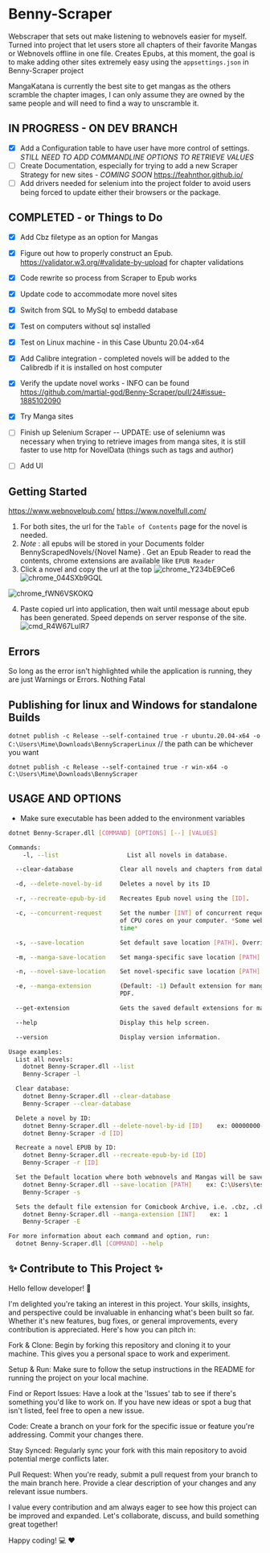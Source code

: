 # Benny-Scraper
Webscraper that sets out make listening to webnovels easier for myself. Turned into project that let users store all chapters of their favorite Mangas or Webnovels offline in one file. Creates Epubs, at this moment, the goal is to make adding other sites extremely easy using the `appsettings.json` in Benny-Scraper project

MangaKatana is currently the best site to get mangas as the others scramble the chapter images, I can only assume they are owned by the same people and will need to find a way to unscramble it.
## IN PROGRESS - ON DEV BRANCH
- [x] Add a Configuration table to have user have more control of settings. *STILL NEED TO ADD COMMANDLINE OPTIONS TO RETRIEVE VALUES*
- [ ] Create Documentation, especially for trying to add a new Scraper Strategy for new sites - *COMING SOON* https://feahnthor.github.io/
- [ ] Add drivers needed for selenium into the project folder to avoid users being forced to update either their browsers or the package.
## COMPLETED - or Things to Do
- [x] Add Cbz filetype as an option for Mangas
- [x] Figure out how to properly construct an Epub. https://validator.w3.org/#validate-by-upload for chapter validations
- [x] Code rewrite so process from Scraper to Epub works
- [x] Update code to accommodate more novel sites
- [x] Switch from SQL to MySql to embedd database
- [x] Test on computers without sql installed
- [x] Test on Linux machine - in this Case Ubuntu 20.04-x64
- [x] Add Calibre integration - completed novels will be added to the Calibredb if it is installed on host computer
- [x] Verify the update novel works - INFO can be found https://github.com/martial-god/Benny-Scraper/pull/24#issue-1885102090
- [x] Try Manga sites
- [ ] Finish up Selenium Scraper -- UPDATE: use of seleniumn was necessary when trying to retrieve images from manga sites, it is still faster to use http for NovelData (things such as tags and author)
- [ ] Add UI


## Getting Started
https://www.webnovelpub.com/
https://www.novelfull.com/
1. For both sites, the url for the `Table of Contents` page for the novel is needed. 
2. *Note* : all epubs will be stored in your Documents folder BennyScrapedNovels/{Novel Name} . Get an Epub Reader to read the contents, chrome extensions are available like `EPUB Reader`
3. Click a novel and copy the url at the top ![chrome_Y234bE9Ce6](https://github.com/martial-god/PageShaver/assets/8980094/31b6190b-439a-4550-aaf3-3b05b3c24a13)![chrome_044SXb9GQL](https://github.com/martial-god/PageShaver/assets/8980094/579ffd1b-f5fb-4a1a-9d30-b83a9c743ca2)

 ![chrome_fWN6VSKOKQ](https://github.com/martial-god/PageShaver/assets/8980094/7f97cd67-772c-4f60-a3d9-856337c3a987)


4. Paste copied url into application, then wait until message about epub has been generated. Speed depends on server response of the site. ![cmd_R4W67LuIR7](https://github.com/martial-god/PageShaver/assets/8980094/d682f498-54f3-40b1-ba6b-4998bd14b863)

## Errors
So long as the error isn't highlighted while the application is running, they are just Warnings or Errors. Nothing Fatal

## Publishing for linux and Windows for standalone Builds
`dotnet publish -c Release --self-contained true -r ubuntu.20.04-x64 -o C:\Users\Mime\Downloads\BennyScraperLinux`         // the path can be whichever you want

`dotnet publish -c Release --self-contained true -r win-x64 -o C:\Users\Mime\Downloads\BennyScraper`

## USAGE AND OPTIONS
* Make sure executable has been added to the environment variables
```bash
dotnet Benny-Scraper.dll [COMMAND] [OPTIONS] [--] [VALUES]
```
```bash
Commands:
    -l, --list                   List all novels in database.

  --clear-database             Clear all novels and chapters from database.

  -d, --delete-novel-by-id     Deletes a novel by its ID

  -r, --recreate-epub-by-id    Recreates Epub novel using the [ID].

  -c, --concurrent-request     Set the number [INT] of concurrent requests to a website. Default is 2, value will be limited to number
                               of CPU cores on your computer. *Some websites may block your ip if too many requests are made in a short
                               time*

  -s, --save-location          Set default save location [PATH]. Overridden by specific 'manga' or 'novel' locations if set.

  -m, --manga-save-location    Set manga-specific save location [PATH]. Overrides 'save-location'.

  -n, --novel-save-location    Set novel-specific save location [PATH]. Overrides 'save-location'.

  -e, --manga-extension        (Default: -1) Default extension for mangas (any image based novel) [INT] *count starts a 0*. Default is
                               PDF.

  --get-extension              Gets the saved default extensions for mangas.

  --help                       Display this help screen.

  --version                    Display version information.

Usage examples:
  List all novels:
    dotnet Benny-Scraper.dll --list
    Benny-Scraper -l

  Clear database:
    dotnet Benny-Scraper.dll --clear-database
    Benny-Scraper --clear-database

  Delete a novel by ID:
    dotnet Benny-Scraper.dll --delete-novel-by-id [ID]    ex: 00000000-0000-0000-0000-000000000000
    dotnet Benny-Scraper -d [ID]

  Recreate a novel EPUB by ID:
    dotnet Benny-Scraper.dll --recreate-epub-by-id [ID]
    Benny-Scraper -r [ID]

  Set the Default location where both webnovels and Mangas will be saved.
    dotnet Benny-Scraper.dll --save-location [PATH]    ex: C:\Users\test\Downloads
    Benny-Scraper -s

  Sets the default file extension for Comicbook Archive, i.e. .cbz, .cbr, .cbt
    dotnet Benny-Scraper.dll --manga-extension [INT]    ex: 1
    Benny-Scraper -E

For more information about each command and option, run:
  dotnet Benny-Scraper.dll [COMMAND] --help
```

## :sparkles: Contribute to This Project :sparkles:
Hello fellow developer! :wave:

I'm delighted you're taking an interest in this project. Your skills, insights, and perspective could be invaluable in enhancing what's been built so far. Whether it's new features, bug fixes, or general improvements, every contribution is appreciated. Here's how you can pitch in:

Fork & Clone: Begin by forking this repository and cloning it to your machine. This gives you a personal space to work and experiment.

Setup & Run: Make sure to follow the setup instructions in the README for running the project on your local machine.

Find or Report Issues: Have a look at the 'Issues' tab to see if there's something you'd like to work on. If you have new ideas or spot a bug that isn't listed, feel free to open a new issue.

Code: Create a branch on your fork for the specific issue or feature you're addressing. Commit your changes there.

Stay Synced: Regularly sync your fork with this main repository to avoid potential merge conflicts later.

Pull Request: When you're ready, submit a pull request from your branch to the main branch here. Provide a clear description of your changes and any relevant issue numbers.

I value every contribution and am always eager to see how this project can be improved and expanded. Let's collaborate, discuss, and build something great together!

Happy coding! :computer: :heart:
